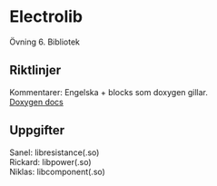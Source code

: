 # Electrolib
Övning 6. Bibliotek

## Riktlinjer
Kommentarer: Engelska + blocks som doxygen gillar.  
[Doxygen docs](https://www.stack.nl/~dimitri/doxygen/manual/)

## Uppgifter
Sanel: libresistance(.so)  
Rickard: libpower(.so)  
Niklas: libcomponent(.so)  
